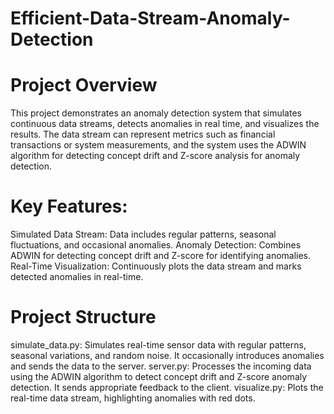 # Efficient-Data-Stream-Anomaly-Detection
# Project Overview
This project demonstrates an anomaly detection system that simulates continuous data streams, detects anomalies in real time, and visualizes the results. The data stream can represent metrics such as financial transactions or system measurements, and the system uses the ADWIN algorithm for detecting concept drift and Z-score analysis for anomaly detection.
# Key Features:
Simulated Data Stream: Data includes regular patterns, seasonal fluctuations, and occasional anomalies.
Anomaly Detection: Combines ADWIN for detecting concept drift and Z-score for identifying anomalies.
Real-Time Visualization: Continuously plots the data stream and marks detected anomalies in real-time.
# Project Structure
simulate_data.py: Simulates real-time sensor data with regular patterns, seasonal variations, and random noise. It occasionally introduces anomalies and sends the data to the server.
server.py: Processes the incoming data using the ADWIN algorithm to detect concept drift and Z-score anomaly detection. It sends appropriate feedback to the client.
visualize.py: Plots the real-time data stream, highlighting anomalies with red dots.
